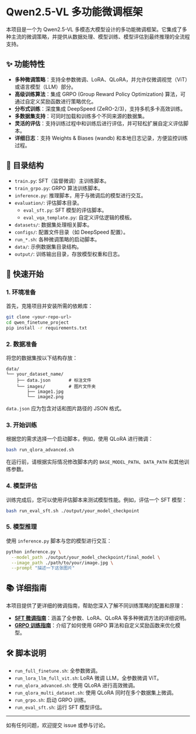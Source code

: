 # Qwen2.5-VL 多功能微调框架

本项目是一个为 Qwen2.5-VL 多模态大模型设计的多功能微调框架。它集成了多种主流的微调策略，并提供从数据处理、模型训练、模型评估到最终推理的全流程支持。

## ✨ 功能特性

- **多种微调策略**：支持全参数微调、LoRA、QLoRA，并允许仅微调视觉（ViT）或语言模型（LLM）部分。
- **高级训练算法**：集成 GRPO (Group Reward Policy Optimization) 算法，可通过自定义奖励函数进行策略优化。
- **分布式训练**：深度集成 DeepSpeed (ZeRO-2/3)，支持多机多卡高效训练。
- **多数据集支持**：可同时加载和训练多个不同来源的数据集。
- **灵活的评估**：支持训练过程中和训练后进行评估，并可轻松扩展自定义评估脚本。
- **详细日志**：支持 Weights & Biases (wandb) 和本地日志记录，方便监控训练过程。

## 📂 目录结构

- `train.py`: SFT（监督微调）主训练脚本。
- `train_grpo.py`: GRPO 算法训练脚本。
- `inference.py`: 推理脚本，用于与微调后的模型进行交互。
- `evaluation/`: 评估脚本目录。
  - `eval_sft.py`: SFT 模型的评估脚本。
  - `eval_vqa_template.py`: 自定义评估逻辑的模板。
- `datasets/`: 数据集处理相关脚本。
- `configs/`: 配置文件目录（如 DeepSpeed 配置）。
- `run_*.sh`: 各种微调策略的启动脚本。
- `data/`: 示例数据集目录结构。
- `output/`: 训练输出目录，存放模型权重和日志。

## 🚀 快速开始

### 1. 环境准备

首先，克隆项目并安装所需的依赖库：

```bash
git clone <your-repo-url>
cd qwen_finetune_project
pip install -r requirements.txt
```

### 2. 数据准备

将您的数据集按以下结构存放：

```
data/
└── your_dataset_name/
    ├── data.json       # 标注文件
    └── images/         # 图片文件夹
        ├── image1.jpg
        └── image2.png
```

`data.json` 应为包含对话和图片路径的 JSON 格式。

### 3. 开始训练

根据您的需求选择一个启动脚本，例如，使用 QLoRA 进行微调：

```bash
bash run_qlora_advanced.sh
```

在运行前，请根据实际情况修改脚本内的 `BASE_MODEL_PATH`、`DATA_PATH` 和其他训练参数。

### 4. 模型评估

训练完成后，您可以使用评估脚本来测试模型性能。例如，评估一个 SFT 模型：

```bash
bash run_eval_sft.sh ./output/your_model_checkpoint
```

### 5. 模型推理

使用 `inference.py` 脚本与您的模型进行交互：

```bash
python inference.py \
  --model_path ./output/your_model_checkpoint/final_model \
  --image_path ./path/to/your/image.jpg \
  --prompt "描述一下这张图片"
```

## 📚 详细指南

本项目提供了更详细的微调指南，帮助您深入了解不同训练策略的配置和原理：

- **[SFT 微调指南](./SFT_tuning_guide.md)**：涵盖了全参数、LoRA、QLoRA 等多种微调方法的详细说明。
- **[GRPO 训练指南](./GRPO_tuning_guide.md)**：介绍了如何使用 GRPO 算法和自定义奖励函数来优化模型。

## 🛠️ 脚本说明

- `run_full_finetune.sh`: 全参数微调。
- `run_lora_llm_full_vit.sh`: LoRA 微调 LLM，全参数微调 ViT。
- `run_qlora_advanced.sh`: 使用 QLoRA 进行高效微调。
- `run_qlora_multi_dataset.sh`: 使用 QLoRA 同时在多个数据集上微调。
- `run_grpo.sh`: 启动 GRPO 训练。
- `run_eval_sft.sh`: 运行 SFT 模型评估。

---

如有任何问题，欢迎提交 issue 或参与讨论。

